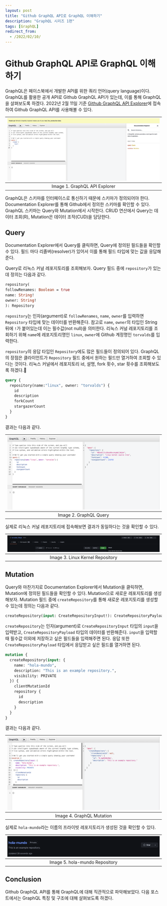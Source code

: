 ```yaml
---
layout: post
title: "Github GraphQL API로 GraphQL 이해하기"
description: "GraphQL 시리즈 1편"
tags: [GraphQL]
redirect_from:
  - /2022/02/10/
---
```


# Github GraphQL API로 GraphQL 이해하기

GraphQL은 페이스북에서 개발한 API를 위한 쿼리 언어(query language)이다.
GraphQL를 활용한 공개 API로 Github GraphQL API가 있는데, 이를 통해 GraphQL을 살펴보도록 하겠다.
2022년 2월 11일 기준 [Github GraphQL API Explorer](https://docs.github.com/en/graphql/overview/explorer)에 접속하여 Github GraphQL API를 사용해볼 수 있다.

| ![GraphQL API Explorer](/assets/images/graphql/intro-graphql/graphql-explorer.png) |
|:--:|
| Image 1. GraphQL API Explorer |

GraphQL은 스키마를 인터페이스로 통신하기 때문에 스키마가 정의되어야 한다.
Documentation Explorer를 통해 Github에서 정의한 스키마를 확인할 수 있다.
GraphQL 스키마는 Query와 Mutation에서 시작한다. CRUD 연산에서 Query는 데이터 조회(R), Mutation은 데이터 조작(CUD)을 담당한다.


## Query

Documentation Explorer에서 Query를 클릭하면, Query에 정의된 필드들을 확인할 수 있다.
필드 마다 리졸버(resolver)가 있어서 이를 통해 필드 타입에 맞는 값을 응답해준다.

Query로 리눅스 커널 레포지토리를 조회해보자.
Query 필드 중에 `repository`가 있는데 정의는 다음과 같다.

```graphql
repository(
followRenames: Boolean = true
name: String!
owner: String!
): Repository
```

`repository`는 인자(argument)로 `followRenames`, `name`, `owner`를 입력하면 `Repository` 타입에 맞는 데이터를 반환해준다.
참고로 `name`, `owner`의 타입인 String 뒤에 `!`가 붙어있는데 이는 필수값(not null)을 의미한다.
리눅스 커널 레포지토리를 조회하기 위해 `name`에 레포지토리명인 `linux`, `owner`에 Github 계정명인 `torvalds`를 입력한다.

`repository`의 응답 타입인 `Repository`에도 많은 필드들이 정의되어 있다.
GraphQL의 장점은 클라이언트가 `Repository` 필드 중에서 원하는 필드만 열거하여 조회할 수 있다는 것이다.
리눅스 커널에서 레포지토리 id, 설명, fork 횟수, star 횟수를 조회해보도록 하겠다.

```graphql
query {
  repository(name:"linux", owner: "torvalds") {
    id
    description
    forkCount
    stargazerCount
  }
}
```

결과는 다음과 같다.

| ![GraphQL Query](/assets/images/graphql/intro-graphql/query.png) |
|:--:|
| Image 2. GraphQL Query |

실제로 리눅스 커널 레포지토리에 접속해보면 결과가 동일하다는 것을 확인할 수 있다.

| ![Linux Kernel Repository](/assets/images/graphql/intro-graphql/linux.png) |
|:--:|
| Image 3. Linux Kernel Repository |

## Mutation

Query와 마찬가지로 Documentation Explorer에서 Mutation을 클릭하면, Mutation에 정의된 필드들을 확인할 수 있다.
Mutation으로 새로운 레포지토리를 생성해보자.
Mutation 필드 중에 `createRepository`를 통해 새로운 레포지토리를 생성할 수 있는데 정의는 다음과 같다.

```graphql
createRepository(input: CreateRepositoryInput!): CreateRepositoryPayload
```

`createRepository`는 인자(argument)로 `CreateRepositoryInput` 타입의 `input`을 입력받고, `CreateRepositoryPayload` 타입의 데이터를 반환해준다.
`input`을 입력할 때 필수값 이외에 저장하고 싶은 필드들을 입력해주면 된다.
응답 또한 `CreateRepositoryPayload` 타입에서 응답받고 싶은 필드를 열거하면 된다.

```graphql
mutation {
  createRepository(input: {
    name: "hola-mundo",
    description: "This is an example repository.",
    visibility: PRIVATE
  }) {
    clientMutationId
    repository {
      id
      description
    }
  }
}
```

결과는 다음과 같다.

| ![GraphQL Mutation](/assets/images/graphql/intro-graphql/mutation.png) |
|:--:|
| Image 4. GraphQL Mutation |

실제로 `hola-mundo`라는 이름의 프라이빗 레포지토리가 생성된 것을 확인할 수 있다.

| ![hola-mundo](/assets/images/graphql/intro-graphql/hola-mundo.png) |
|:--:|
| Image 5. hola-mundo Repository |

## Conclusion

Github GraphQL API를 통해 GraphQL에 대해 직관적으로 파악해보았다.
다음 포스트에서는 GraphQL 특징 및 구조에 대해 살펴보도록 하겠다.
